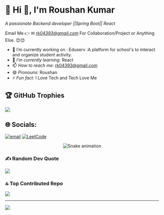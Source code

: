 # 💫 Hi 👋, I'm Roushan Kumar
*A passionate Backend developer ||Spring Boot|| React*

Email Me 👉 ✉ *rk04393@gmail.com* For Collaboration/Project or Anything Else. 😊😊

- 🔭 I’m currently working on : Eduserv :A platform for school's to interact and organize student activity.
- 🌱 *I’m currently learning:* React
- 📫 *How to reach me:* rk04393@gmail.com
- 😄 *Pronouns:* Roushan
- ⚡ *Fun fact:* I Love Tech and Tech Love Me


## 🏆 GitHub Trophies
![](https://github-profile-trophy.vercel.app/?username=1-RoushanKumar&theme=radical&no-frame=false&no-bg=true&margin-w=4)

## 🌐 Socials:
[![email](https://img.shields.io/badge/Email-D14836?logo=gmail&logoColor=white)](mailto:rk04393@gmail.com) 
[![LeetCode](https://img.shields.io/badge/LeetCode-FFA116?style=flat&logo=LeetCode&logoColor=black)](https://leetcode.com/<rOushankumar1>/)


<!-- Snake Game Repo View -->

<div align="center">
  <img src="https://profile-readme-generator.com/assets/snake.svg" alt="Snake animation" />
</div>



### ✍ Random Dev Quote
![](https://quotes-github-readme.vercel.app/api?type=horizontal&theme=radical)

### 🔝 Top Contributed Repo
![](https://github-contributor-stats.vercel.app/api?username=1-RoushanKumar&limit=5&theme=dark&combine_all_yearly_contributions=true)

---
[![](https://visitcount.itsvg.in/api?id=1-RoushanKumar&icon=0&color=0)](https://visitcount.itsvg.in)

<!-- Proudly created with GPRM ( https://gprm.itsvg.in ) -->
